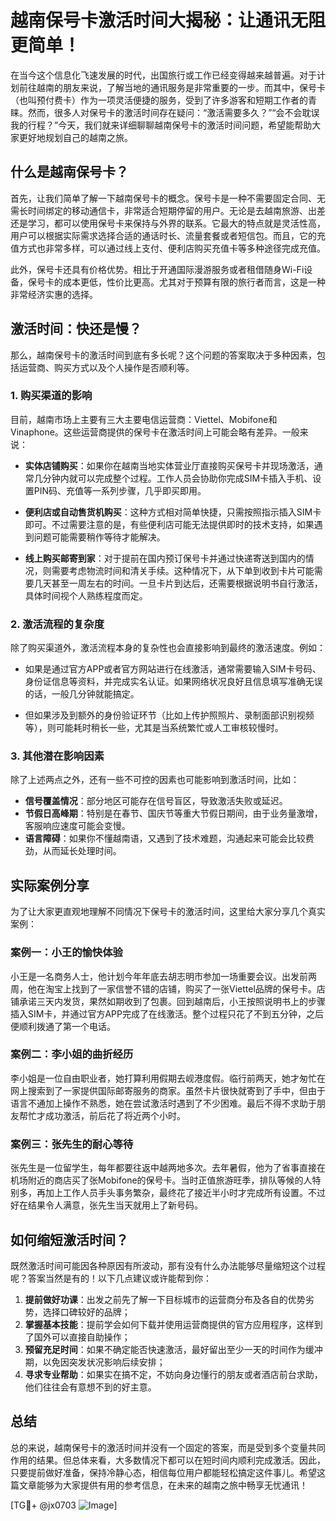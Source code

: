 # 越南保号卡激活时间大揭秘：让通讯无阻更简单！

在当今这个信息化飞速发展的时代，出国旅行或工作已经变得越来越普遍。对于计划前往越南的朋友来说，了解当地的通讯服务是非常重要的一步。而其中，保号卡（也叫预付费卡）作为一项灵活便捷的服务，受到了许多游客和短期工作者的青睐。然而，很多人对保号卡的激活时间存在疑问：“激活需要多久？”“会不会耽误我的行程？”今天，我们就来详细聊聊越南保号卡的激活时间问题，希望能帮助大家更好地规划自己的越南之旅。

## 什么是越南保号卡？

首先，让我们简单了解一下越南保号卡的概念。保号卡是一种不需要固定合同、无需长时间绑定的移动通信卡，非常适合短期停留的用户。无论是去越南旅游、出差还是学习，都可以使用保号卡来保持与外界的联系。它最大的特点就是灵活性高，用户可以根据实际需求选择合适的通话时长、流量套餐或者短信包。而且，它的充值方式也非常多样，可以通过线上支付、便利店购买充值卡等多种途径完成充值。

此外，保号卡还具有价格优势。相比于开通国际漫游服务或者租借随身Wi-Fi设备，保号卡的成本更低，性价比更高。尤其对于预算有限的旅行者而言，这是一种非常经济实惠的选择。

## 激活时间：快还是慢？

那么，越南保号卡的激活时间到底有多长呢？这个问题的答案取决于多种因素，包括运营商、购买方式以及个人操作是否顺利等。

### 1. **购买渠道的影响**

目前，越南市场上主要有三大主要电信运营商：Viettel、Mobifone和Vinaphone。这些运营商提供的保号卡在激活时间上可能会略有差异。一般来说：

- **实体店铺购买**：如果你在越南当地实体营业厅直接购买保号卡并现场激活，通常几分钟内就可以完成整个过程。工作人员会协助你完成SIM卡插入手机、设置PIN码、充值等一系列步骤，几乎即买即用。
  
- **便利店或自动售货机购买**：这种方式相对简单快捷，只需按照指示插入SIM卡即可。不过需要注意的是，有些便利店可能无法提供即时的技术支持，如果遇到问题可能需要稍作等待才能解决。

- **线上购买邮寄到家**：对于提前在国内预订保号卡并通过快递寄送到国内的情况，则需要考虑物流时间和清关手续。这种情况下，从下单到收到卡片可能需要几天甚至一周左右的时间。一旦卡片到达后，还需要根据说明书自行激活，具体时间视个人熟练程度而定。

### 2. **激活流程的复杂度**

除了购买渠道外，激活流程本身的复杂性也会直接影响到最终的激活速度。例如：

- 如果是通过官方APP或者官方网站进行在线激活，通常需要输入SIM卡号码、身份证信息等资料，并完成实名认证。如果网络状况良好且信息填写准确无误的话，一般几分钟就能搞定。
  
- 但如果涉及到额外的身份验证环节（比如上传护照照片、录制面部识别视频等），则可能耗时稍长一些，尤其是当系统繁忙或人工审核较慢时。

### 3. **其他潜在影响因素**

除了上述两点之外，还有一些不可控的因素也可能影响到激活时间，比如：

- **信号覆盖情况**：部分地区可能存在信号盲区，导致激活失败或延迟。
- **节假日高峰期**：特别是在春节、国庆节等重大节假日期间，由于业务量激增，客服响应速度可能会变慢。
- **语言障碍**：如果你不懂越南语，又遇到了技术难题，沟通起来可能会比较费劲，从而延长处理时间。

## 实际案例分享

为了让大家更直观地理解不同情况下保号卡的激活时间，这里给大家分享几个真实案例：

### 案例一：小王的愉快体验
小王是一名商务人士，他计划今年年底去胡志明市参加一场重要会议。出发前两周，他在淘宝上找到了一家信誉不错的店铺，购买了一张Viettel品牌的保号卡。店铺承诺三天内发货，果然如期收到了包裹。回到越南后，小王按照说明书上的步骤插入SIM卡，并通过官方APP完成了在线激活。整个过程只花了不到五分钟，之后便顺利拨通了第一个电话。

### 案例二：李小姐的曲折经历
李小姐是一位自由职业者，她打算利用假期去岘港度假。临行前两天，她才匆忙在网上搜索到了一家提供国际邮寄服务的商家。虽然卡片很快就寄到了手中，但由于语言不通加上操作不熟悉，她在尝试激活时遇到了不少困难。最后不得不求助于朋友帮忙才成功激活，前后花了将近两个小时。

### 案例三：张先生的耐心等待
张先生是一位留学生，每年都要往返中越两地多次。去年暑假，他为了省事直接在机场附近的商店买了张Mobifone的保号卡。当时正值旅游旺季，排队等候的人特别多，再加上工作人员手头事务繁杂，最终花了接近半小时才完成所有设置。不过好在结果令人满意，张先生当天就用上了新号码。

## 如何缩短激活时间？

既然激活时间可能因各种原因有所波动，那有没有什么办法能够尽量缩短这个过程呢？答案当然是有的！以下几点建议或许能帮到你：

1. **提前做好功课**：出发之前先了解一下目标城市的运营商分布及各自的优势劣势，选择口碑较好的品牌；
2. **掌握基本技能**：提前学会如何下载并使用运营商提供的官方应用程序，这样到了国外可以直接自助操作；
3. **预留充足时间**：如果不确定能否快速激活，最好留出至少一天的时间作为缓冲期，以免因突发状况影响后续安排；
4. **寻求专业帮助**：如果实在搞不定，不妨向身边懂行的朋友或者酒店前台求助，他们往往会有意想不到的好主意。

## 总结

总的来说，越南保号卡的激活时间并没有一个固定的答案，而是受到多个变量共同作用的结果。但总体来看，大多数情况下都可以在短时间内顺利完成激活。因此，只要提前做好准备，保持冷静心态，相信每位用户都能轻松搞定这件事儿。希望这篇文章能够为大家提供有用的参考信息，在未来的越南之旅中畅享无忧通讯！

[TG💪+ @jx0703 ![Image](https://github.com/user-attachments/assets/dbca1d08-cadb-493c-b0ec-ad6f7a83f270)]